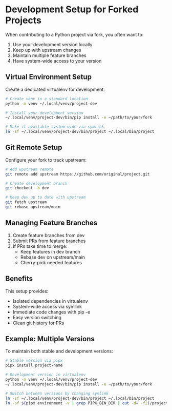 # Development Setup for Forked Projects

When contributing to a Python project via fork, you often want to:

1. Use your development version locally
2. Keep up with upstream changes
3. Maintain multiple feature branches
4. Have system-wide access to your version

## Virtual Environment Setup

Create a dedicated virtualenv for development:

```bash
# Create venv in a standard location
python -m venv ~/.local/venv/project-dev

# Install your development version
~/.local/venv/project-dev/bin/pip install -e ~/path/to/your/fork

# Make it available system-wide via symlink
ln -sf ~/.local/venv/project-dev/bin/project ~/.local/bin/project
```

## Git Remote Setup

Configure your fork to track upstream:

```bash
# Add upstream remote
git remote add upstream https://github.com/original/project.git

# Create development branch
git checkout -b dev

# Keep dev up to date with upstream
git fetch upstream
git rebase upstream/main
```

## Managing Feature Branches

1. Create feature branches from dev
2. Submit PRs from feature branches
3. If PRs take time to merge:
   - Keep features in dev branch
   - Rebase dev on upstream/main
   - Cherry-pick needed features

## Benefits

This setup provides:
- Isolated dependencies in virtualenv
- System-wide access via symlink
- Immediate code changes with pip -e
- Easy version switching
- Clean git history for PRs

## Example: Multiple Versions

To maintain both stable and development versions:
```bash
# Stable version via pipx
pipx install project-name

# Development version in virtualenv
python -m venv ~/.local/venv/project-dev
~/.local/venv/project-dev/bin/pip install -e ~/path/to/your/fork

# Switch between versions by changing symlink
ln -sf ~/.local/venv/project-dev/bin/project ~/.local/bin/project
ln -sf $(pipx environment -v | grep PIPX_BIN_DIR | cut -d= -f2)/project ~/.local/bin/project
```
